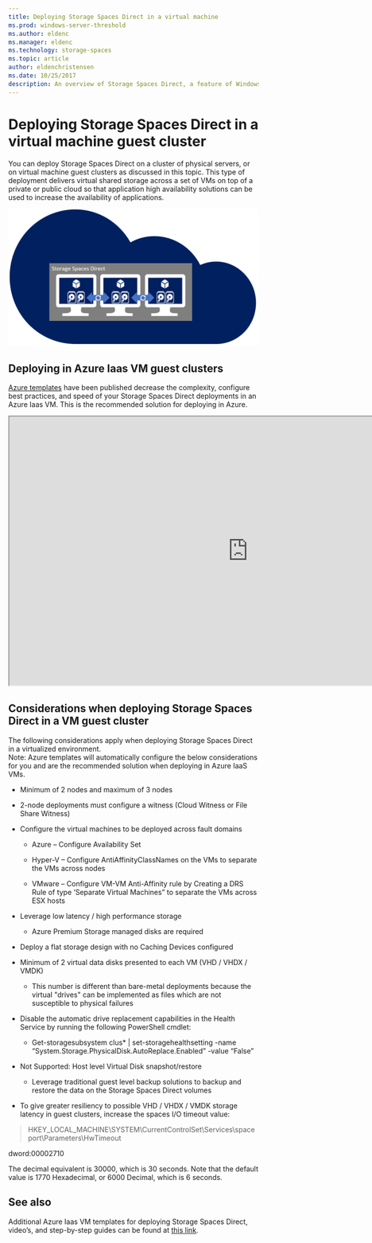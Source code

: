 ```yaml
---
title: Deploying Storage Spaces Direct in a virtual machine
ms.prod: windows-server-threshold
ms.author: eldenc
ms.manager: eldenc
ms.technology: storage-spaces
ms.topic: article
author: eldenchristensen
ms.date: 10/25/2017
description: An overview of Storage Spaces Direct, a feature of Windows Server Enterprise Edition that enables you to cluster servers with internal storage into a software-defined storage solution.
---
```

# Deploying Storage Spaces Direct in a virtual machine guest cluster

You can deploy Storage Spaces Direct on a cluster of physical servers, or on virtual machine guest clusters as discussed in this topic. This type of deployment delivers virtual shared storage
across a set of VMs on top of a private or public cloud so that application high availability solutions can be used to increase the availability of applications.

![](media/storage-spaces-direct-in-vm/storage-spaces-direct-in-vm.png)

## Deploying in Azure Iaas VM guest clusters

[Azure
templates](https://github.com/robotechredmond/301-storage-spaces-direct-md) have
been published decrease the complexity, configure best practices, and speed of
your Storage Spaces Direct deployments in an Azure Iaas VM. This is the
recommended solution for deploying in Azure.

<iframe src="https://channel9.msdn.com/Series/Microsoft-Hybrid-Cloud-Best-Practices-for-IT-Pros/Step-by-Step-Deploy-Windows-Server-2016-Storage-Spaces-Direct-S2D-Cluster-in-Microsoft-Azure/player" width="960" height="540" allowfullscreen></iframe>

## Considerations when deploying Storage Spaces Direct in a VM guest cluster

The following considerations apply when deploying Storage Spaces Direct in a
virtualized environment.  
Note: Azure templates will automatically configure the below considerations for
you and are the recommended solution when deploying in Azure IaaS VMs.

-   Minimum of 2 nodes and maximum of 3 nodes

-   2-node deployments must configure a witness (Cloud Witness or File Share
    Witness)

-   Configure the virtual machines to be deployed across fault domains

    -   Azure – Configure Availability Set

    -   Hyper-V – Configure AntiAffinityClassNames on the VMs to separate the
        VMs across nodes

    -   VMware – Configure VM-VM Anti-Affinity rule by Creating a DRS Rule of
        type ‘Separate Virtual Machines” to separate the VMs across ESX hosts

-   Leverage low latency / high performance storage

    -   Azure Premium Storage managed disks are required

-   Deploy a flat storage design with no Caching Devices configured

-   Minimum of 2 virtual data disks presented to each VM (VHD / VHDX / VMDK)

    -   This number is different than bare-metal deployments because the virtual
        "drives" can be implemented as files which are not susceptible to physical failures

-   Disable the automatic drive replacement capabilities in the Health Service
    by running the following PowerShell cmdlet:

    -   Get-storagesubsystem clus\* \| set-storagehealthsetting -name
        “System.Storage.PhysicalDisk.AutoReplace.Enabled” -value “False”

-   Not Supported: Host level Virtual Disk snapshot/restore

    -   Leverage traditional guest level backup solutions to backup and restore
        the data on the Storage Spaces Direct volumes

-   To give greater resiliency to possible VHD / VHDX / VMDK storage latency in guest clusters, increase the
    spaces I/O timeout value:

>   HKEY_LOCAL_MACHINE\\SYSTEM\\CurrentControlSet\\Services\\spaceport\\Parameters\\HwTimeout

dword:00002710

The decimal equivalent is 30000, which is 30 seconds. Note that the default value is 1770 Hexadecimal, or 6000 Decimal, which is 6 seconds.

## See also

Additional Azure Iaas VM templates for deploying Storage Spaces Direct, video’s,
and step-by-step guides can be found at [this
link](https://blogs.msdn.microsoft.com/clustering/2017/02/14/deploying-an-iaas-vm-guest-clusters-in-microsoft-azure/).
